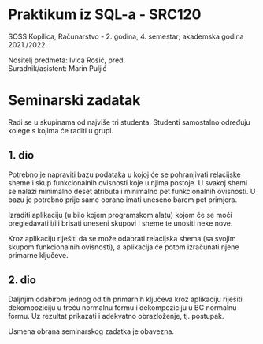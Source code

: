 # Praktikum iz SQL-a - SRC120

SOSS Kopilica, Računarstvo - 2. godina, 4. semestar; akademska godina 2021./2022.

Nositelj predmeta: Ivica Rosić, pred.  
Suradnik/asistent: Marin Puljić  

# Seminarski zadatak

Radi se u skupinama od najviše tri studenta. Studenti samostalno određuju kolege s kojima će raditi u grupi.

## 1. dio

Potrebno je napraviti bazu podataka u kojoj će se pohranjivati relacijske sheme i skup funkcionalnih ovisnosti koje u njima postoje. U svakoj shemi se nalazi minimalno deset atributa i minimalno pet funkcionalnih ovisnosti. U bazu je potrebno prije same obrane imati uneseno barem pet primjera.  

Izraditi aplikaciju (u bilo kojem programskom alatu) kojom će se moći pregledavati i/ili brisati uneseni skupovi i sheme te unositi neke nove.  

Kroz aplikaciju riješiti da se može odabrati relacijska shema (sa svojim skupom funkcionalnih ovisnosti), a aplikacija će potom izračunati njene primarne ključeve.

## 2. dio

Daljnjim odabirom jednog od tih primarnih ključeva kroz aplikaciju riješiti dekompoziciju u treću normalnu formu i dekompoziciju u BC normalnu formu. Uz rezultat prikazati i adekvatno obrazloženje, tj. postupak.

Usmena obrana seminarskog zadatka je obavezna.
